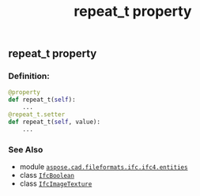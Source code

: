 ﻿---
title: repeat_t property
second_title: Aspose.CAD for Python via .NET API References
description: 
type: docs
weight: 80
url: /python-net/aspose.cad.fileformats.ifc.ifc4.entities/ifcimagetexture/repeat_t/
is_root: false
---

## repeat_t property

### Definition:
```python
@property
def repeat_t(self):
    ...
@repeat_t.setter
def repeat_t(self, value):
    ...
```

### See Also
* module [`aspose.cad.fileformats.ifc.ifc4.entities`](../../)
* class [`IfcBoolean`](/cad/python-net/aspose.cad.fileformats.ifc.ifc4.types/ifcboolean)
* class [`IfcImageTexture`](/cad/python-net/aspose.cad.fileformats.ifc.ifc4.entities/ifcimagetexture)
